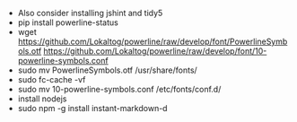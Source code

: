 * Also consider installing jshint and tidy5
* pip install powerline-status
* wget https://github.com/Lokaltog/powerline/raw/develop/font/PowerlineSymbols.otf https://github.com/Lokaltog/powerline/raw/develop/font/10-powerline-symbols.conf
* sudo mv PowerlineSymbols.otf /usr/share/fonts/
* sudo fc-cache -vf
* sudo mv 10-powerline-symbols.conf /etc/fonts/conf.d/
* install nodejs
* sudo npm -g install instant-markdown-d
